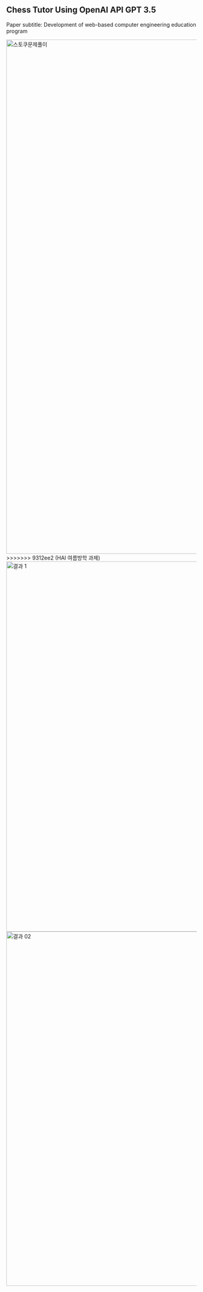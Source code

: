 ## Chess Tutor Using OpenAI API GPT 3.5

Paper subtitle: Development of web-based computer engineering education program

<img width="1357" alt="스토쿠문제풀이" src="https://github.com/youngbin03/Chess-Tutor/assets/87307678/b5697a85-3452-4979-b362-fff052ea2db7">
>>>>>>> 9312ee2 (HAI 여름방학 과제)

<img width="977" alt="결과 1" src="https://github.com/user-attachments/assets/ee581335-9bda-4767-85d2-470e650ad8f6">
<img width="935" alt="결과 02" src="https://github.com/user-attachments/assets/dda0933d-a649-4874-800d-2b691d8515b9">
